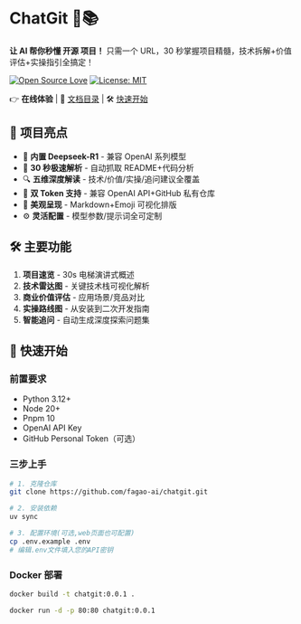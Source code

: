 # ChatGit 🤖📚

**让 AI 帮你秒懂 开源 项目！** 只需一个 URL，30 秒掌握项目精髓，技术拆解+价值评估+实操指引全搞定！

[![Open Source Love](https://badges.frapsoft.com/os/v1/open-source.svg?v=103)](https://github.com/yourusername/chatgit)
[![License: MIT](https://img.shields.io/badge/License-MIT-yellow.svg)](https://opensource.org/licenses/MIT)

👉 **在线体验** | 📘 [文档目录](#) | 🛠 [快速开始](#快速开始)

## 🌟 项目亮点

- 🤖 **内置 Deepseek-R1** - 兼容 OpenAI 系列模型
- 🚀 **30 秒极速解析** - 自动抓取 README+代码分析
- 🔍 **五维深度解读** - 技术/价值/实操/追问建议全覆盖
- 🔑 **双 Token 支持** - 兼容 OpenAI API+GitHub 私有仓库
- 🎨 **美观呈现** - Markdown+Emoji 可视化排版
- ⚙️ **灵活配置** - 模型参数/提示词全可定制

## 🛠️ 主要功能

1. **项目速览** - 30s 电梯演讲式概述
2. **技术雷达图** - 关键技术栈可视化解析
3. **商业价值评估** - 应用场景/竞品对比
4. **实操路线图** - 从安装到二次开发指南
5. **智能追问** - 自动生成深度探索问题集

## 🚀 快速开始

### 前置要求

- Python 3.12+
- Node 20+
- Pnpm 10
- OpenAI API Key
- GitHub Personal Token（可选）

### 三步上手

```bash
# 1. 克隆仓库
git clone https://github.com/fagao-ai/chatgit.git

# 2. 安装依赖
uv sync

# 3. 配置环境(可选,web页面也可配置)
cp .env.example .env
# 编辑.env文件填入您的API密钥
```

### Docker 部署

```bash
docker build -t chatgit:0.0.1 .

docker run -d -p 80:80 chatgit:0.0.1
```
